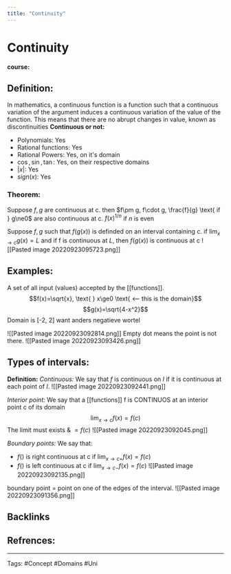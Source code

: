 ```yaml
---
title: "Continuity"
---
```


# Continuity
**course:**
## Definition:
In mathematics, a continuous function is a function such that a continuous variation of the argument induces a continuous variation of the value of the function. This means that there are no abrupt changes in value, known as discontinuities
**Continuous or not:**
- Polynomials: Yes 
- Rational functions: Yes 
- Rational Powers: Yes, on it's domain
- $\cos, \sin, \tan$: Yes, on their respective domains 
- $|x|$: Yes 
- $sign(x)$: Yes

### Theorem:
Suppose $f, g$ are continuous at c. then $f\pm g, f\cdot g, \frac{f}{g} \text{ if } g\ne0$ are also continuous at c. $f(x)^{1/n}$ if $n$ is even

Suppose $f,g$ such that $f(g(x))$ is definded on an interval containing c. if $\lim_{x\to c} g(x) = L$ and if f is continuous at $L$, then $f(g(x))$ is continuous at c
![[Pasted image 20220923095723.png]]
## Examples:
A set of all input (values) accepted by the [[functions]].
$$f(x)=\sqrt{x}, \text{  } x\ge0 \text{ <-- this is the domain}$$
$$g(x)=\sqrt{4-x^2}$$
Domain is [-2, 2] want anders negatieve wortel 

![[Pasted image 20220923092814.png]]
Empty dot means the point is not there.
![[Pasted image 20220923093426.png]]
## Types of intervals:
**Definition:**
*Continuous:*
We say that $f$ is continuous on $I$ if it is continuous at each point of $I$.
![[Pasted image 20220923092441.png]]

*Interior point:*
We say that a [[functions]] f is CONTINUOS at an interior point c of its domain 
$$\lim_{x\to c} f(x)=f(c)$$
The limit must exists & $=f(c)$
![[Pasted image 20220923092045.png]]

*Boundary points:*
We say that: 
- $f()$ is right continuous at c if $\lim_{x\to c+} f(x)=f(c)$ 
- $f()$ is left continuous at c if $\lim_{x\to c-} f(x)=f(c)$ 
![[Pasted image 20220923092135.png]]


boundary point = point on one of the edges of the interval.
![[Pasted image 20220923091356.png]]
## Backlinks

## Refrences:

---
Tags: #Concept #Domains #Uni 